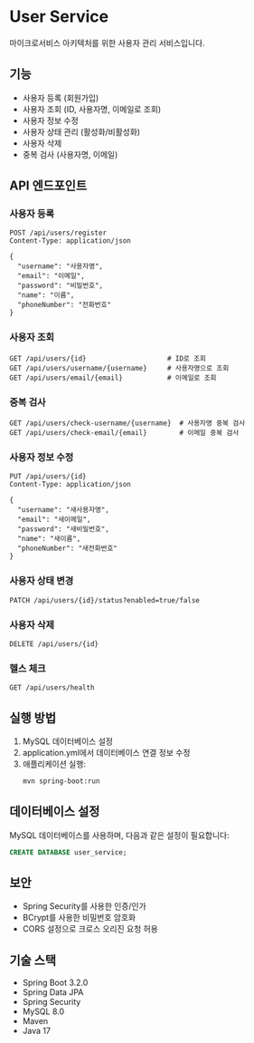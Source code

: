 # User Service

마이크로서비스 아키텍처를 위한 사용자 관리 서비스입니다.

## 기능

- 사용자 등록 (회원가입)
- 사용자 조회 (ID, 사용자명, 이메일로 조회)
- 사용자 정보 수정
- 사용자 상태 관리 (활성화/비활성화)
- 사용자 삭제
- 중복 검사 (사용자명, 이메일)

## API 엔드포인트

### 사용자 등록
```
POST /api/users/register
Content-Type: application/json

{
  "username": "사용자명",
  "email": "이메일",
  "password": "비밀번호",
  "name": "이름",
  "phoneNumber": "전화번호"
}
```

### 사용자 조회
```
GET /api/users/{id}                    # ID로 조회
GET /api/users/username/{username}     # 사용자명으로 조회
GET /api/users/email/{email}           # 이메일로 조회
```

### 중복 검사
```
GET /api/users/check-username/{username}  # 사용자명 중복 검사
GET /api/users/check-email/{email}        # 이메일 중복 검사
```

### 사용자 정보 수정
```
PUT /api/users/{id}
Content-Type: application/json

{
  "username": "새사용자명",
  "email": "새이메일",
  "password": "새비밀번호",
  "name": "새이름",
  "phoneNumber": "새전화번호"
}
```

### 사용자 상태 변경
```
PATCH /api/users/{id}/status?enabled=true/false
```

### 사용자 삭제
```
DELETE /api/users/{id}
```

### 헬스 체크
```
GET /api/users/health
```

## 실행 방법

1. MySQL 데이터베이스 설정
2. application.yml에서 데이터베이스 연결 정보 수정
3. 애플리케이션 실행:
   ```bash
   mvn spring-boot:run
   ```

## 데이터베이스 설정

MySQL 데이터베이스를 사용하며, 다음과 같은 설정이 필요합니다:

```sql
CREATE DATABASE user_service;
```

## 보안

- Spring Security를 사용한 인증/인가
- BCrypt를 사용한 비밀번호 암호화
- CORS 설정으로 크로스 오리진 요청 허용

## 기술 스택

- Spring Boot 3.2.0
- Spring Data JPA
- Spring Security
- MySQL 8.0
- Maven
- Java 17